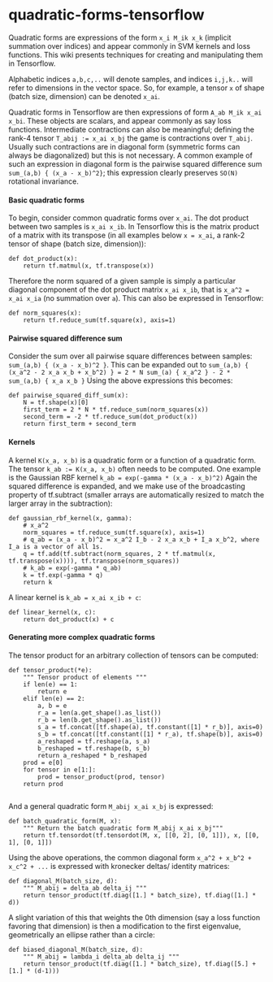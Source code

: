 # quadratic-forms-tensorflow


Quadratic forms are expressions of the form `x_i M_ik x_k` (implicit summation over indices)
and appear commonly in SVM kernels and loss functions. This wiki presents techniques for creating and manipulating them in Tensorflow.

Alphabetic indices `a,b,c,..` will denote samples, and indices `i,j,k..` will refer to dimensions in the vector space. So, for example, a tensor `x` of shape (batch size, dimension) can be denoted `x_ai`.

Quadratic forms in Tensorflow are then expressions of form `A_ab M_ik x_ai x_bi`. These objects are scalars, and appear commonly as say loss functions. Intermediate contractions can also be meaningful; defining the rank-4 tensor `T_abij := x_ai x_bj` the game is contractions over `T_abij`. Usually such contractions are in diagonal form (symmetric forms can always be diagonalized) but this is not necessary. A common example of such an expression in diagonal form is the pairwise squared difference sum `sum_(a,b) { (x_a - x_b)^2}`; this expression clearly preserves `SO(N)` rotational invariance.

#### Basic quadratic forms

To begin, consider common quadratic forms over `x_ai`. The dot product between two samples is `x_ai x_ib`.
In Tensorflow this is the matrix product of a matrix with its transpose (in all examples below `x = x_ai`, a rank-2 tensor of shape (batch size, dimension)):
```
def dot_product(x):
    return tf.matmul(x, tf.transpose(x))
```

Therefore the norm squared of a given sample is simply a particular diagonal component of the dot product matrix `x_ai x_ib`, that is `x_a^2 = x_ai x_ia` (no summation over `a`). This can also be expressed in Tensorflow:

```
def norm_squares(x):
    return tf.reduce_sum(tf.square(x), axis=1) 
```

#### Pairwise squared difference sum

Consider the sum over all pairwise square differences between samples: `sum_(a,b) { (x_a - x_b)^2 }`. This can be expanded out to `sum_(a,b) { (x_a^2 - 2 x_a x_b + x_b^2) } = 2 * N sum_(a) { x_a^2 } - 2 * sum_(a,b) { x_a x_b }`
Using the above expressions this becomes:

```
def pairwise_squared_diff_sum(x):
    N = tf.shape(x)[0]
    first_term = 2 * N * tf.reduce_sum(norm_squares(x))
    second_term = -2 * tf.reduce_sum(dot_product(x))
    return first_term + second_term
```

#### Kernels
A kernel `K(x_a, x_b)` is a quadratic form or a function of a quadratic form. The tensor `k_ab := K(x_a, x_b)` often needs to be computed.
One example is the Gaussian RBF kernel `k_ab = exp(-gamma * (x_a - x_b)^2)` Again the squared difference is expanded, and we make use of the broadcasting property of tf.subtract (smaller arrays are automatically resized to match the larger array in the subtraction):

```
def gaussian_rbf_kernel(x, gamma):
    # x_a^2
    norm_squares = tf.reduce_sum(tf.square(x), axis=1) 
    # q_ab = (x_a - x_b)^2 = x_a^2 I_b - 2 x_a x_b + I_a x_b^2, where I_a is a vector of all 1s.
    q = tf.add(tf.subtract(norm_squares, 2 * tf.matmul(x, tf.transpose(x)))), tf.transpose(norm_squares))
    # k_ab = exp(-gamma * q_ab)
    k = tf.exp(-gamma * q)
    return k
```

A linear kernel is `k_ab = x_ai x_ib + c`:
```
def linear_kernel(x, c):
    return dot_product(x) + c
```

#### Generating more complex quadratic forms

The tensor product for an arbitrary collection of tensors can be computed:
```
def tensor_product(*e):
    """ Tensor product of elements """
    if len(e) == 1:
        return e
    elif len(e) == 2:
        a, b = e
        r_a = len(a.get_shape().as_list())
        r_b = len(b.get_shape().as_list())
        s_a = tf.concat([tf.shape(a), tf.constant([1] * r_b)], axis=0)
        s_b = tf.concat([tf.constant([1] * r_a), tf.shape(b)], axis=0)
        a_reshaped = tf.reshape(a, s_a)
        b_reshaped = tf.reshape(b, s_b)
        return a_reshaped * b_reshaped
    prod = e[0]
    for tensor in e[1:]:
        prod = tensor_product(prod, tensor)
    return prod


```

And a general quadratic form `M_abij x_ai x_bj` is expressed:
```
def batch_quadratic_form(M, x):
    """ Return the batch quadratic form M_abij x_ai x_bj"""
    return tf.tensordot(tf.tensordot(M, x, [[0, 2], [0, 1]]), x, [[0, 1], [0, 1]])

```

Using the above operations, the common diagonal form `x_a^2 + x_b^2 + x_c^2 + ...` is expressed with kronecker deltas/ identity matrices: 

```
def diagonal_M(batch_size, d):
    """ M_abij = delta_ab delta_ij """
    return tensor_product(tf.diag([1.] * batch_size), tf.diag([1.] * d))

```

A slight variation of this that weights the 0th dimension (say a loss function favoring that dimension) is then a modification to the first eigenvalue, geometrically an ellipse rather than a circle:

```
def biased_diagonal_M(batch_size, d):
    """ M_abij = lambda_i delta_ab delta_ij """
    return tensor_product(tf.diag([1.] * batch_size), tf.diag([5.] + [1.] * (d-1)))

```


